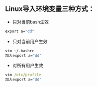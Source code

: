 ## Linux导入环境变量三种方式：
- 只对当前bash生效
```cmd
export a="dd"
```

- 只对当前用户生效
```cmd
vim ~/.bashrc
加入export a="dd"
```

- 对所有用户生效
```cmd
vim /etc/profile
加入export a="dd"
```